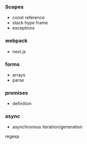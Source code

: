 ### Scopes
- const reference
- stack hype frame
- exceptions

### webpack
- next.js

### forms
- arrays
- parse

### promises
- definition

### async
- asynchronous iteration/generation

regexp
